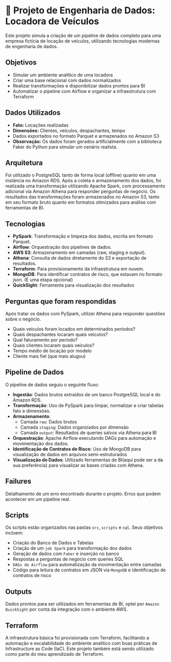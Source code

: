 # 🚗 Projeto de Engenharia de Dados: Locadora de Veículos

Este projeto simula a criação de um pipeline de dados completo para uma empresa fictícia de locação de veículos, utilizando tecnologias modernas de engenharia de dados.

## Objetivos

- Simular um ambiente analítico de uma locadora
- Criar uma base relacional com dados normalizados
- Realizar transformações e disponibilizar dados prontos para BI
- Automatizar o pipeline com Airflow e organizar a infraestrutura com Terraform

## Dados Utilizados

- **Fato:** Locações realizadas
- **Dimensões:** Clientes, veículos, despachantes, tempo
- Dados exportados no formato Parquet e armazenados no Amazon S3
- **Observação:** Os dados foram gerados artificialmente com a biblioteca Faker do Python para simular um cenário realista.

## Arquitetura

Foi utilizado o PostgreSQL tanto de forma local (offline) quanto em uma instância no Amazon RDS. Após a coleta e armazenamento dos dados, foi realizada uma transformação utilizando Apache Spark, com processamento adicional via Amazon Athena para responder perguntas de negócio. Os resultados das transformações foram armazenados no Amazon S3, tanto em seu formato bruto quanto em formatos otimizados para análise com ferramentas de BI.

## Tecnologias

- **PySpark**: Transformação e limpeza dos dados, escrita em formato Parquet.
- **Airflow**: Orquestração dos pipelines de dados.
- **AWS S3**: Armazenamento em camadas (raw, staging e output).
- **Athena**: Consulta de dados diretamente do S3 e exportação de resultados.
- **Terraform**: Para provisionamento da infraestrutura em nuvem.
- **MongoDB**: Para identificar contratos de risco, que estavam no formato json. (É uma etapa opcional)
- **QuickSight**: Ferramenta para visualização dos resultados

## Perguntas que foram respondidas

Após tratar os dados com PySpark, utilizei Athena para responder questões sobre o negócio.

- Quais veículos foram locados em determinados períodos?
- Quais despachantes locaram quais veículos?
- Qual faturamento por período?
- Quais clientes locaram quais veículos?
- Tempo médio de locação por modelo
- Cliente mais fiel (que mais alugou)

## Pipeline de Dados

O pipeline de dados seguiu o seguinte fluxo:
- **Ingestão**: Dados brutos extraídos de um banco PostgreSQL local e do Amazon RDS.
- **Transformação**: Uso de PySpark para limpar, normalizar e criar tabelas fato e dimensões.
-  **Armazenamento**:
   - Camada `raw`: Dados brutos
   - Camada `staging`: Dados organizados por dimensão
   - Camada `output`: Resultados de queries salvos via Athena para BI
- **Orquestração**: Apache Airflow executando DAGs para automação e movimentação dos dados.
- **Identificação de Contratos de Risco**: Uso de MongoDB para visualização de dados em arquivos semi-estruturados
- **Visualização de Dados**: Utilizado ferramentas de BI(aqui pode ser a da sua preferência) para visualizar as bases criadas com Athena.

## Failures

Detalhamento de um erro encontrado durante o projeto. Erros que podem acontecer em um pipeline real.

## Scripts

Os scripts estão organizados nas pastas `src`, `scripts` e `sql`. Seus objetivos incluem:
- Criação do Banco de Dados e Tabelas
- Criação de um `job Spark` para transformação dos dados
- Geração de dados com `Faker` e inserção no banco
- Respostas a perguntas de negócio com queries SQL
- `DAGs do Airflow` para automatização da movimentação entre camadas
- Código para leitura de contratos em JSON via `MongoDB` e identificação de contratos de risco

## Outputs

Dados prontos para ser utilizados em ferramentas de BI, optei por `Amazon QuickSight` por conta da integração com o ambiente AWS.

## Terraform

A infraestrutura básica foi provisionada com Terraform, facilitando a automação e escalabilidade do ambiente analítico com boas práticas de Infrastructure as Code (IaC). Este projeto também está sendo utilizado como parte do meu aprendizado de Terraform.
